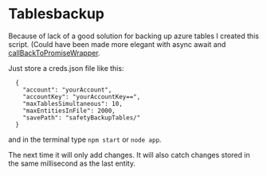 # Tablesbackup

Because of lack of a good solution for backing up azure tables I created this script.
(Could have been made more elegant with async await and [callBackToPromiseWrapper](https://gist.github.com/kritollm/816b77e0537ff4a13d2f0ba7d1006952).

Just store a creds.json file like this:

```jascript
  {
    "account": "yourAccount",
    "accountKey": "yourAccountKey==",
    "maxTablesSimultaneous": 10,
    "maxEntitiesInFile": 2000,
    "savePath": "safetyBackupTables/"
  }
```
and in the terminal type ```npm start``` or ```node app```.

The next time it will only add changes. It will also catch changes stored in the same millisecond as the last entity.
